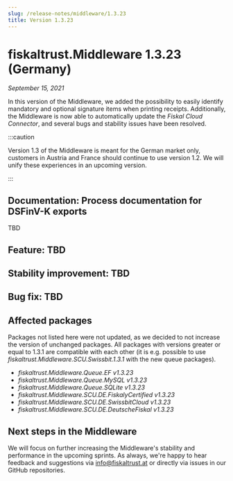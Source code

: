```yaml
---
slug: /release-notes/middleware/1.3.23
title: Version 1.3.23
---
```


# fiskaltrust.Middleware 1.3.23 (Germany)
_September 15, 2021_

In this version of the Middleware, we added the possibility to easily identify mandatory and optional signature items when printing receipts. Additionally, the Middleware is now able to automatically update the _Fiskal Cloud Connector_, and several bugs and stability issues have been resolved.


:::caution

Version 1.3 of the Middleware is meant for the German market only, customers in Austria and France should continue to use version 1.2. We will unify these experiences in an upcoming version.

:::

## Documentation: Process documentation for DSFinV-K exports
TBD 

## Feature: TBD

## Stability improvement: TBD

## Bug fix: TBD


## Affected packages
Packages not listed here were not updated, as we decided to not increase the version of unchanged packages. All packages with versions greater or equal to 1.3.1 are compatible with each other (it is e.g. possible to use _fiskaltrust.Middleware.SCU.Swissbit.1.3.1_ with the new queue packages).

- _fiskaltrust.Middleware.Queue.EF v1.3.23_
- _fiskaltrust.Middleware.Queue.MySQL v1.3.23_
- _fiskaltrust.Middleware.Queue.SQLite v1.3.23_
- _fiskaltrust.Middleware.SCU.DE.FiskalyCertified v1.3.23_
- _fiskaltrust.Middleware.SCU.DE.SwissbitCloud v1.3.23_
- _fiskaltrust.Middleware.SCU.DE.DeutscheFiskal v1.3.23_

## Next steps in the Middleware
We will focus on further increasing the Middleware's stability and performance in the upcoming sprints. As always, we're happy to hear feedback and suggestions via [info@fiskaltrust.at](mailto:info@fiskaltrust.at) or directly via issues in our GitHub repositories.
